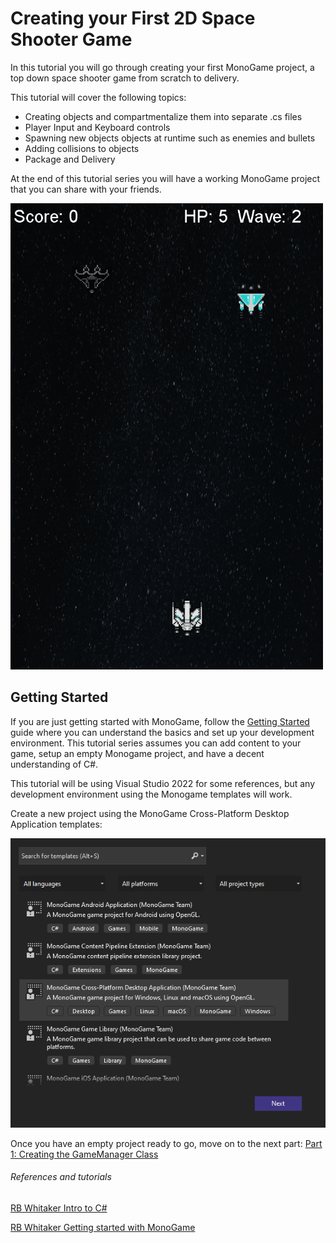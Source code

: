 # Creating your First 2D Space Shooter Game
In this tutorial you will go through creating your first MonoGame project, a top down space shooter game from scratch to delivery.

This tutorial will cover the following topics:
* Creating objects and compartmentalize them into separate .cs files
* Player Input and Keyboard controls
* Spawning new objects objects at runtime such as enemies and bullets
* Adding collisions to objects
* Package and Delivery

At the end of this tutorial series you will have a working MonoGame project that you can share with your friends.

![](https://github.com/AlexJeter17/MonoGameStarShooter/blob/main/Docs/Content/0_StarShooterDemo1.gif)


## Getting Started
If you are just getting started with MonoGame, follow the [Getting Started](https://docs.monogame.net/articles/getting_started/0_getting_started.html) guide where you can understand the basics and set up your development environment. This tutorial series assumes you can add content to your game, setup an empty Monogame project, and have a decent understanding of C#.

This tutorial will be using Visual Studio 2022 for some references, but any development environment using the Monogame templates will work.

Create a new project using the MonoGame Cross-Platform Desktop Application templates:

![](https://github.com/AlexJeter17/MonoGameStarShooter/blob/main/Docs/Content/0_TemplatesSetup.png)


Once you have an empty project ready to go, move on to the next part: [Part 1: Creating the GameManager Class](https://github.com/AlexJeter17/MonoGameStarShooter/blob/main/Docs/Articles/1_Part%201%20Creating%20the%20GameManager%20class.md)


###### References and tutorials
[RB Whitaker Intro to C#](http://rbwhitaker.wikidot.com/c-sharp-tutorials)

[RB Whitaker Getting started with MonoGame](http://rbwhitaker.wikidot.com/monogame-getting-started-tutorials)
